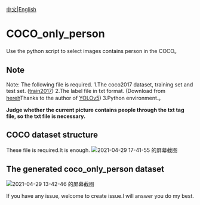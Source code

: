  [中文](https://github.com/SpongeBab/COCO_only_person/blob/main/README.md)|[English](https://github.com/SpongeBab/COCO_only_person/README-en.md)

# COCO_only_person
Use the python script to select images contains person in the COCO。

## Note
Note: The following file is required.
1.The coco2017 dataset, training set and test set. ([train2017](http://images.cocodataset.org/zips/train2017.zip))
2.The label file in txt format. (Download from [hereh](https://github.com/ultralytics/yolov5/releases/download/v1.0/coco2017labels.zip)Thanks to the author of [YOLOv5](https://github.com/ultralytics/yolov5))
3.Python environment.。

**Judge whether the current picture contains people through the txt tag file, so the txt file is necessary.**

## COCO dataset structure
These file is required.It is enough.
![2021-04-29 17-41-55 的屏幕截图](https://user-images.githubusercontent.com/65898238/116531944-478f2100-a912-11eb-85a2-2501d247368a.png)


## The generated coco_only_person dataset
![2021-04-29 13-42-46 的屏幕截图](https://user-images.githubusercontent.com/65898238/116506920-d8550500-a8f0-11eb-9f76-c86d84c2b99f.png)


If you have any issue, welcome to create issue.I will answer you do my best.
